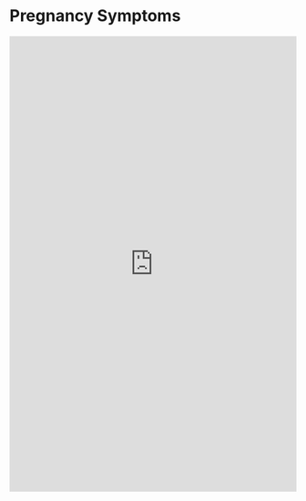 # Pregnancy Symptoms


<iframe src="https://app.litmaps.com/shared/86bcd3b8-7367-4935-8473-64593f3f859a"  frameborder="0" style="overflow:hidden;height:800px;width:100%" height="800px" width="100%" title="Research Papers about Pregnancy"></iframe>
